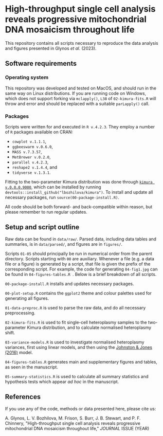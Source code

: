 # High-throughput single cell analysis reveals progressive mitochondrial DNA mosaicism throughout life

This repository contains all scripts necessary to reproduce the data analysis and figures presented in Glynos _et al._ (2023).

## Software requirements

### Operating system

This repository was developed and tested on MacOS, and should run in the same way on Linux distributions. If you are running code on Windows, which does not support forking via `mclapply()`, `L38` of `02-kimura-fits.R` will throw and error and should be replaced with a suitable `parLapply()` call.

### Packages

Scripts were written for and executed in `R v.4.2.3`. They employ a number of `R` packages available on CRAN:
- `cowplot v.1.1.1`,
- `ggbeeswarm v.0.6.0`,
- `MASS v.7.3.57`,
- `MetBrewer v.0.2.0`,
- `parallel v.4.2.3`,
- `reshape2 v.1.4.4`, and
- `tidyverse v.1.3.1`.

Fitting to the two-parameter Kimura distribution was done through [`kimura v.0.0.0.9000`](https://github.com/lbozhilova/kimura), which can be installed by running `devtools::install_github("lbozhilova/kimura")`. To install and update all necessary packages, run `source(00-package-install.R)`.

All code should be both forward- and back-compatible within reason, but please remember to run regular updates.

## Setup and script outline

Raw data can be found in `data/raw/`. Parsed data, including data tables and summaries, is in `data/parsed/`, and figures are in `figures/`.

Scripts `01-05` should principally be run in numerical order from the parent directory. Scripts starting with `00` are auxiliary. Whenever a file (e.g. a data file or a figure) is generated by a script, that file is given the prefix of the corresponding script. For example, the code for generating `04-fig1.jpg` can be found in `04-figures-tables.R `. Below is a brief breakdown of all scripts.

`00-package-install.R` installs and updates necessary packages.

`00-plot-setup.R` contains the `ggplot2` theme and colour palettes used for generating all figures.

`01-data-preproc.R` is used to parse the raw data, and do all necessary preprocessing.

`02-kimura-fits.R` is used to fit single-cell heteroplasmy samples to the two-parameter Kimura distribution, and to calculate normalised heteroplasmy shift.

`03-variance-models.R` is used to investigate normalised heteroplasmy variances, first using linear models, and then using the [Johnston & Jones (2016)](https://pubmed.ncbi.nlm.nih.gov/27843124/) model.

`04-figures-tables.R` generates main and supplementary figures and tables, as seen in the manuscript.

`05-summary-statistics.R` is used to calculate all summary statistics and hypothesis tests which appear _ad hoc_ in the manuscript. 

## References

If you use any of the code, methods or data presented here, please cite us:

A. Glynos, L. V. Bozhilova, M. Frison, S. Burr, J. B. Stewart, and P. F. Chinnery, "High-throughput single cell analysis reveals progressive mitochondrial DNA mosaicism throughout life," _JOURNAL_ ISSUE (YEAR)

